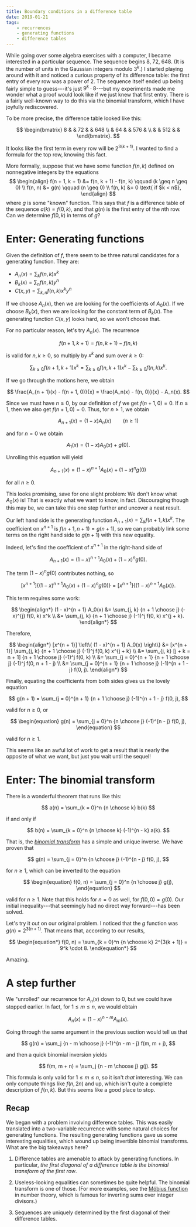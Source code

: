 ```yaml
---
title: Boundary conditions in a difference table
date: 2019-01-21
tags:
    - recurrences
    - generating functions
    - difference tables
---
```


While going over some algebra exercises with a computer, I became interested in
a particular sequence. The sequence begins $8$, $72$, $648$. (It is the number
of units in the Gaussian integers modulo $3^k$.) I started playing around with
it and noticed a curious property of its difference table: the first entry of
every row was a power of $2$. The sequence itself ended up being fairly simple
to guess---it's just $9^k \cdot 8$---but my experiments made me wonder what
a proof would look like if we just knew that first entry. There is a fairly
well-known way to do this via the binomial transform, which I have joyfully
rediscovered.

To be more precise, the difference table looked like this:

$$
\begin{bmatrix}
    8 & & 72 & & 648 \\
      & 64 & & 576 & \\
      & & 512 & &
\end{bmatrix}.
$$

It looks like the first term in every row will be $2^{3(k + 1)}$. I wanted to
find a formula for the top row, knowing this fact.

More formally, suppose that we have some function $f(n, k)$ defined on
nonnegative integers by the equations
$$
\begin{align}
    f(n + 1, k + 1) &= f(n, k + 1) - f(n, k) \qquad (k \geq n \geq 0) \\
    f(n, n) &= g(n) \qquad (n \geq 0) \\
    f(n, k) &= 0 \text{ if $k < n$},
\end{align}
$$
where $g$ is some "known" function. This says that $f$ is a difference table of
the sequence $a(k) = f(0, k)$, and that $g(n)$ is the first entry of the $n$th
row. Can we determine $f(0, k)$ in terms of $g$?

# Enter: Generating functions

Given the definition of $f$, there seem to be three natural candidates for
a generating function. They are:

- $A_n(x) = \sum_k f(n, k) x^k$
- $B_k(x) = \sum_n f(n, k) y^n$
- $C(x, y) = \sum_{k, n} f(n, k) x^k y^n$

If we choose $A_n(x)$, then we are looking for the coefficients of $A_0(x)$. If
we choose $B_k(x)$, then we are looking for the constant term of $B_k(x)$. The
generating function $C(x, y)$ looks hard, so we won't choose that.

For no particular reason, let's try $A_n(x)$. The recurrence

$$
    f(n + 1, k + 1) = f(n, k + 1) - f(n, k)
$$

is valid for $n, k \geq 0$, so multiply by $x^k$ and sum over $k \geq 0$:

$$
    \sum_{k \geq 0} f(n + 1, k + 1) x^k
        = \sum_{k \geq 0} f(n, k + 1) x^k - \sum_{k \geq 0} f(n, k) x^k.
$$

If we go through the motions here, we obtain

$$
    \frac{A_{n + 1}(x) - f(n + 1, 0)}{x}
        = \frac{A_n(x) - f(n, 0)}{x} - A_n(x).
$$

Since we must have $n \geq 0$, by our definition of $f$ we get $f(n + 1, 0)
= 0$. If $n \geq 1$, then we also get $f(n + 1, 0) = 0$. Thus, for $n \geq 1$,
we obtain

$$
    A_{n + 1}(x) = (1 - x) A_n(x) \qquad (n \geq 1)
$$

and for $n = 0$ we obtain

$$
    A_1(x) = (1 - x) A_0(x) + g(0).
$$

Unrolling this equation will yield

$$
    A_{n + 1}(x) = (1 - x)^{n + 1} A_0(x) + (1 - x)^n g(0)
$$

for all $n \geq 0$.

This looks promising, save for one slight problem: We don't know what $A_0(x)$
is! That is exactly what we want to know, in fact. Discouraging though this may
be, we can take this one step further and uncover a neat result.

Our left hand side is the generating function $A_{n + 1}(x) = \sum_k f(n + 1,
k) x^k$. The coefficient on $x^{n + 1}$ is $f(n + 1, n + 1) = g(n + 1)$, so we
can probably link some terms on the right hand side to $g(n + 1)$ with this new
equality.

Indeed, let's find the coefficient of $x^{n + 1}$ in the right-hand side of

$$
    A_{n + 1}(x) = (1 - x)^{n + 1} A_0(x) + (1 - x)^n g(0).
$$

The term $(1 - x)^n g(0)$ contributes nothing, so

$$
    [x^{n + 1}] \left\{ (1 - x)^{n + 1} A_0(x) + (1 - x)^n g(0) \right\}
    =
    [x^{n + 1}] \left\{ (1 - x)^{n + 1} A_0(x) \right\}.
$$

This term requires some work:

$$
\begin{align*}
    (1 - x)^{n + 1} A_0(x) &= \sum_{j, k} {n + 1 \choose j} (-x)^{j} f(0, k) x^k \\
                           &= \sum_{j, k} {n + 1 \choose j} (-1)^j f(0, k) x^{j + k}.
\end{align*}
$$

Therefore,

$$
\begin{align*}
    [x^{n + 1}] \left\{ (1 - x)^{n + 1} A_0(x) \right\} &=
    [x^{n + 1}] \sum_{j, k} {n + 1 \choose j} (-1)^j f(0, k) x^{j + k} \\
    &= \sum_{j, k} [j + k = n + 1] {n + 1 \choose j} (-1)^j f(0, k) \\
    &= \sum_{j = 0}^{n + 1} {n + 1 \choose j} (-1)^j f(0, n + 1 - j) \\
    &= \sum_{j = 0}^{n + 1} {n + 1 \choose j} (-1)^{n + 1 - j} f(0, j).
\end{align*}
$$

Finally, equating the coefficients from both sides gives us the lovely equation

$$
    g(n + 1) = \sum_{j = 0}^{n + 1} {n + 1 \choose j} (-1)^{n + 1 - j} f(0, j),
$$

valid for $n \geq 0$, or

$$
\begin{equation}
    g(n) = \sum_{j = 0}^n {n \choose j} (-1)^{n - j} f(0, j),
\end{equation}
$$

valid for $n \geq 1$.

This seems like an awful lot of work to get a result that is nearly the
opposite of what we want, but just you wait until the sequel!

# Enter: The binomial transform

There is a wonderful theorem that runs like this:

$$
a(n) = \sum_{k = 0}^n {n \choose k} b(k)
$$

if and only if

$$
b(n) = \sum_{k = 0}^n {n \choose k} (-1)^{n - k} a(k).
$$

That is, the [*binomial transform*](https://oeis.org/wiki/Binomial_transform)
has a simple and unique inverse. We have proven that

$$
g(n) = \sum_{j = 0}^n {n \choose j} (-1)^{n - j} f(0, j),
$$

for $n \geq 1$, which can be inverted to the equation

$$
\begin{equation}
    f(0, n) = \sum_{j = 0}^n {n \choose j} g(j),
\end{equation}
$$

valid for $n \geq 1$. Note that this holds for $n = 0$ as well, for $f(0, 0)
= g(0)$. Our initial inequality---that seemingly had no direct way
forward---has been solved.

Let's try it out on our original problem. I noticed that the $g$ function was
$g(n) = 2^{3(n + 1)}$. That means that, according to our results,

$$
\begin{equation*}
    f(0, n) = \sum_{k = 0}^n {n \choose k} 2^{3(k + 1)} = 9^k \cdot 8.
\end{equation*}
$$

Amazing.

# A step further

We "unrolled" our recurrence for $A_n(x)$ down to $0$, but we could have
stopped earlier. In fact, for $1 \leq m \leq n$, we would obtain

$$
A_n(x) = (1 - x)^{n - m} A_m(x).
$$

Going through the same argument in the previous section would tell us that

$$
g(n) = \sum_j {n - m \choose j} (-1)^{n - m - j} f(m, m + j),
$$

and then a quick binomial inversion yields

$$
f(m, m + n) = \sum_j {n - m \choose j} g(j).
$$

This formula is only valid for $1 \leq m \leq n$, so it isn't *that*
interesting. We can only compute things like $f(n, 2n)$ and up, which isn't
quite a complete description of $f(n, k)$. But this seems like a good place to
stop.

## Recap

We began with a problem involving difference tables. This was easily translated
into a two-variable recurrence with some natural choices for generating
functions. The resulting generating functions gave us some interesting
equalities, which wound up being invertible binomial transforms. What are the
big takeaways here?

1. Difference tables are amenable to attack by generating functions. In
   particular, *the first diagonal of a difference table is the binomial
   transform of the first row*.

2. Useless-looking equalities can sometimes be quite helpful. The binomial
   transform is one of those. (For more examples, see the [Möbius
   function](https://en.wikipedia.org/wiki/M%C3%B6bius_function) in number
   theory, which is famous for inverting sums over integer divisors.)

3. Sequences are uniquely determined by the first diagonal of their difference
   tables.
